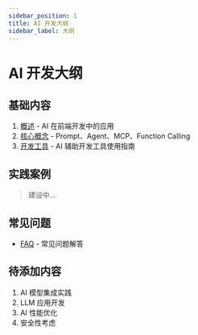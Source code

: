 ```yaml
---
sidebar_position: 1
title: AI 开发大纲
sidebar_label: 大纲
---
```


# AI 开发大纲

## 基础内容
1. [概述](./03-overview.md) - AI 在前端开发中的应用
2. [核心概念](./04-concepts.md) - Prompt、Agent、MCP、Function Calling
3. [开发工具](./05-tools.md) - AI 辅助开发工具使用指南

## 实践案例
> 建设中...

## 常见问题
- [FAQ](./02-faq.md) - 常见问题解答

## 待添加内容
1. AI 模型集成实践
2. LLM 应用开发
3. AI 性能优化
4. 安全性考虑
